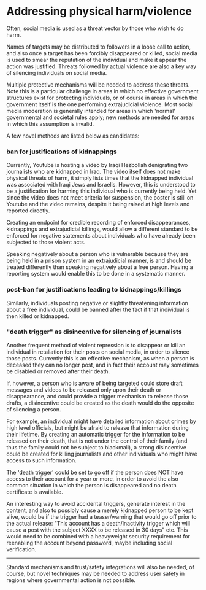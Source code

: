 # Addressing physical harm/violence

Often, social media is used as a threat vector by those who wish to do harm.

Names of targets may be distributed to followers in a loose call to action, and also
once a target has been forcibly disappeared or killed, social media is used to smear the reputation of the individual and make it appear the action was justified.  Threats followed by actual violence are also a key way of silencing individuals on social media. 

Multiple protective mechanisms will be needed to address these threats.  Note this is a particular challenge in areas in which no effective government structures exist for protecting individuals, or of course in areas in which the government itself is the one performing extrajudicial violence.  Most social media moderation is generally intended for areas in which 'normal' governmental and societal rules apply; new methods are needed for areas in which this assumption is invalid. 

A few novel methods are listed below as candidates:

### ban for justifications of kidnappings

Currently, Youtube is hosting a video by Iraqi Hezbollah denigrating two journalists who are kidnapped in Iraq.  The video itself does not make physical threats of harm, it simply lists times that the kidnapped individual was associated with Iraqi Jews and Israelis.  However, this is understood to be a justification for harming this individual who is currently being held.  Yet since the video does not meet criteria for suspension, the poster is still on Youtube and the video remains, despite it being raised at high levels and reported directly.

Creating an endpoint for credible recording of enforced disappearances, kidnappings and extrajudicial killings, would allow a different standard to be enforced for negative statements about individuals who have already been subjected to those violent acts.  

Speaking negatively about a person who is vulnerable because they are being held in a prison system in an extrajudicial manner, is and should be treated differently than speaking negatively about a free person.  Having a reporting system would enable this to be done in a systematic manner.

### post-ban for justifications leading to kidnappings/killings

Similarly, individuals posting negative or slightly threatening information about a free individual, could be banned after the fact if that individual is then killed or kidnapped. 

### "death trigger" as disincentive for silencing of journalists

Another frequent method of violent repression is to disappear or kill an individual in retaliation for their posts on social media, in order to silence those posts.  Currently this is an effective mechanism, as when a person is deceased they can no longer post, and in fact their account may sometimes be disabled or removed after their death.

If, however, a person who is aware of being targeted could store draft messages and videos to be released only upon their death or disappearance, and could provide a trigger mechanism to release those drafts, a disincentive could be created as the death would do the opposite of silencing a person.

For example, an individual might have detailed information about crimes by high level officials, but might be afraid to release that information during their lifetime.  By creating an automatic trigger for the information to be released on their death, that is not under the control of their family (and thus the family could not be subject to blackmail), a strong disincentive could be created for killing journalists and other individuals who might have access to such information.  

The 'death trigger' could be set to go off if the person does NOT have access to their account for a year or more, in order to avoid the also common situation in which the person is disappeared and no death certificate is available.

An interesting way to avoid accidental triggers, generate interest in the content, and also to possibly cause a merely kidnapped person to be kept alive, would be if the trigger had a teaser/warning that would go off prior to the actual release: "This account has a death/inactivity trigger which will cause a post with the subject XXXX to be released in 30 days" etc.  This would need to be combined with a heavyweight security requirement for reenabling the account beyond password, maybe including social verification.  


----
Standard mechanisms and trust/safety integrations will also be needed, of course, but novel techniques may be needed to address user safety in regions where governmental action is not possible.
